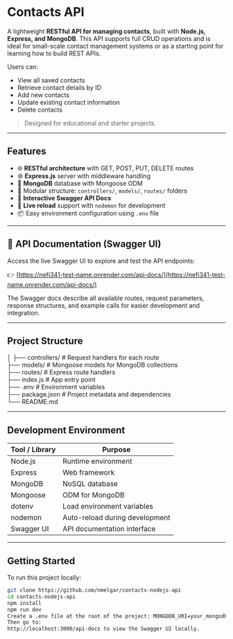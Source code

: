 # Contacts API

A lightweight **RESTful API for managing contacts**, built with **Node.js, Express, and MongoDB**. This API supports full CRUD operations and is ideal for small-scale contact management systems or as a starting point for learning how to build REST APIs.

Users can:

- View all saved contacts
- Retrieve contact details by ID
- Add new contacts
- Update existing contact information
- Delete contacts

> Designed for educational and starter projects.

---

## Features

- 🌐 **RESTful architecture** with GET, POST, PUT, DELETE routes  
- ⚙️ **Express.js** server with middleware handling  
- 💾 **MongoDB** database with Mongoose ODM  
- 🧩 Modular structure: `controllers/`, `models/`, `routes/` folders
- 🧪 **Interactive Swagger API Docs**  
- 🔄 **Live reload** support with `nodemon` for development  
- 📦 Easy environment configuration using `.env` file

---

## 📘 API Documentation (Swagger UI)

Access the live Swagger UI to explore and test the API endpoints:

👉 [https://nefi341-test-name.onrender.com/api-docs/](https://nefi341-test-name.onrender.com/api-docs/)

The Swagger docs describe all available routes, request parameters, response structures, and example calls for easier development and integration.

---

## Project Structure
│
├── controllers/ # Request handlers for each route<br>
├── models/ # Mongoose models for MongoDB collections<br>
├── routes/ # Express route handlers<br>
├── index.js # App entry point<br>
├── .env # Environment variables<br>
├── package.json # Project metadata and dependencies<br>
└── README.md<br>

---

## Development Environment

| Tool / Library | Purpose                       |
|----------------|-------------------------------|
| Node.js        | Runtime environment           |
| Express        | Web framework                 |
| MongoDB        | NoSQL database                |
| Mongoose       | ODM for MongoDB               |
| dotenv         | Load environment variables    |
| nodemon        | Auto-reload during development|
| Swagger UI     | API documentation interface   |

---

## Getting Started

To run this project locally:

```bash
git clone https://github.com/nmelgar/contacts-nodejs-api
cd contacts-nodejs-api
npm install
npm run dev
Create a .env file at the root of the project: MONGODB_URI=your_mongodb_connection_string
Then go to:
http://localhost:3000/api-docs to view the Swagger UI locally.